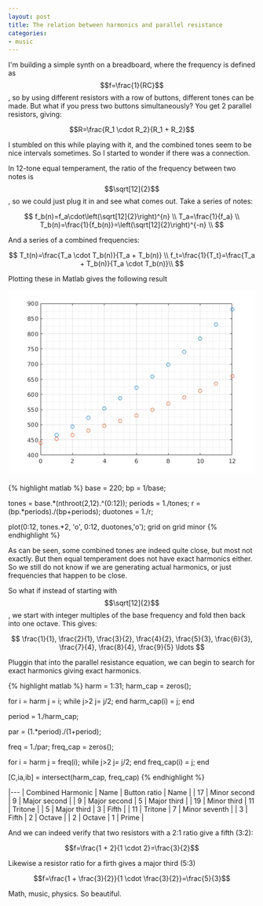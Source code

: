 ```yaml
---
layout: post
title: The relation between harmonics and parallel resistance
categories:
- music
---
```


I'm building a simple synth on a breadboard, where the frequency is defined as $$f=\frac{1}{RC}$$, so by using different resistors with a row of buttons, different tones can be made. But what if you press two buttons simultaneously? You get 2 parallel resistors, giving:

$$R=\frac{R_1 \cdot R_2}{R_1 + R_2}$$

I stumbled on this while playing with it, and the combined tones seem to be nice intervals sometimes. So I started to wonder if there was a connection.

In 12-tone equal temperament, the ratio of the frequency between two notes is $$\sqrt[12]{2}$$, so we could just plug it in and see what comes out. Take a series of notes:

$$
f_b(n)=f_a\cdot\left(\sqrt[12]{2}\right)^{n} \\
T_a=\frac{1}{f_a} \\
T_b(n)=\frac{1}{f_b(n)}=\left(\sqrt[12]{2}\right)^{-n} \\
$$

And a series of a combined frequencies:

$$
T_t(n)=\frac{T_a \cdot T_b(n)}{T_a + T_b(n)} \\
f_t=\frac{1}{T_t}=\frac{T_a + T_b(n)}{T_a \cdot T_b(n)}\\
$$

Plotting these in Matlab gives the following result

![12et plot](/images/12et.png)

{% highlight matlab %}
base = 220;
bp = 1/base;

tones = base.*(nthroot(2,12).^(0:12));
periods = 1./tones;
r = (bp.*periods)./(bp+periods);
duotones = 1./r;


plot(0:12, tones.*2, 'o', 0:12, duotones,'o');
grid on
grid minor
{% endhighlight %}

As can be seen, some combined tones are indeed quite close, but most not exactly. But then equal temperament does not have exact harmonics either. So we still do not know if we are generating actual harmonics, or just frequencies that happen to be close.

So what if instead of starting with $$\sqrt[12]{2}$$, we start with integer multiples of the base frequency and fold then back into one octave. This gives:

$$ \frac{1}{1}, \frac{2}{1}, \frac{3}{2}, \frac{4}{2}, \frac{5}{3}, \frac{6}{3}, \frac{7}{4}, \frac{8}{4}, \frac{9}{5} \ldots $$

Pluggin that into the parallel resistance equation, we can begin to search for exact harmonics giving exact harmonics.

{% highlight matlab %}
harm = 1:31;
harm_cap = zeros();

for i = harm
  j = i;
  while j>2
      j= j/2;
  end
  harm_cap(i) = j;
end

period = 1./harm_cap;

par = (1.*period)./(1+period);

freq = 1./par;
freq_cap = zeros();

for i = harm
  j = freq(i);
  while j>2
      j= j/2;
  end
  freq_cap(i) = j;
end

[C,ia,ib] = intersect(harm_cap, freq_cap)
{% endhighlight %}

|---
| Combined Harmonic | Name | Button ratio | Name |
|    17 | Minor second |    9 | Major second |
|     9 | Major second |    5 | Major third |
|    19 | Minor third  |   11 | Tritone |
|     5 | Major third  |    3 | Fifth |
|    11 | Tritone      |    7 | Minor seventh |
|     3 | Fifth        |    2 | Octave |
|     2 | Octave       |    1 | Prime |

And we can indeed verify that two resistors with a 2:1 ratio give a fifth (3:2):

$$f=\frac{1 + 2}{1 \cdot 2}=\frac{3}{2}$$

Likewise a resistor ratio for a firth gives a major third (5:3)

$$f=\frac{1 + \frac{3}{2}}{1 \cdot \frac{3}{2}}=\frac{5}{3}$$

Math, music, physics. So beautiful.
